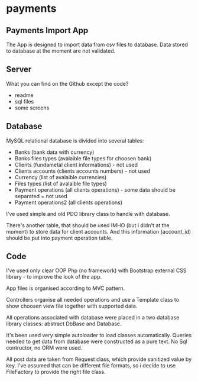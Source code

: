 # payments

## Payments Import App 

The App is designed to import data from csv files to database.
Data stored to database at the moment are not validated.

## Server
What you can find on the Github except the code?
 - readme
 - sql files
 - some screens
 
## Database 
MySQL relational database is divided into several tables:
 - Banks (bank data with currency)
 - Banks files types (avalaible file types for choosen bank)
 - Clients (fundametal client informations) - not used
 - Clients accounts (clients accounts numbers) - not used
 - Currency (list of avalaible currencies)
 - Files types (list of avalaible file types)
 - Payment operations (all clients operations) - some data should be separated = not used
 - Payment operations2 (all clients operations)
 
I've used simple and old PDO library class to handle with database.

There's another table, that should be used IMHO (but i didn't at the moment) to store data for client accounts.
And this information (account_id) should be put into payment operation table.

## Code
I've used only clear OOP Php (no framework) with Bootstrap external CSS library - to improve the look of the app.

App files is organised according to MVC pattern.

Controllers organise all needed operations and use a Template class to show choosen view file together with supported data.

All operations associated with database were placed in a two database library classes: abstract DbBase and Database.

It's been used very simple autoloader to load classes automatically.
Queries needed to get data from database were constructed as a pure text. No Sql contructor, no ORM were used.

All post data are taken from Request class, which provide sanitized value by key.
I've assumed that can be different file formats, so i decide to use FileFactory to provide the right file class.
